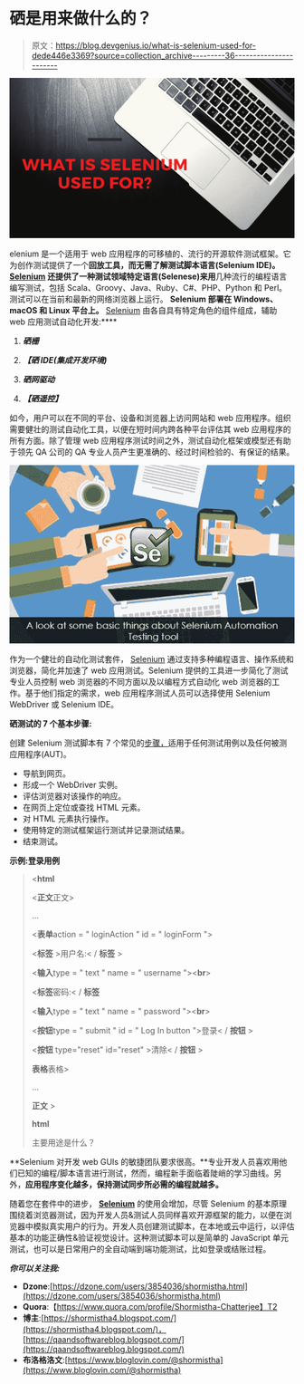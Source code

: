 # 硒是用来做什么的？

> 原文：<https://blog.devgenius.io/what-is-selenium-used-for-dede446e3369?source=collection_archive---------36----------------------->

![](img/09bda70386ae16b47d24c9f93d009e44.png)

elenium 是一个适用于 web 应用程序的可移植的、流行的开源软件测试框架。它为创作测试提供了一个**回放工具，而无需了解测试脚本语言(Selenium IDE)。 [Selenium](https://qaandsoftwareblog.blogspot.com/2020/07/what-is-selenium-used-for.html) 还提供了一种测试领域特定语言(Selenese)来用**几种流行的编程语言编写测试，包括 Scala、Groovy、Java、Ruby、C#、PHP、Python 和 Perl。测试可以在当前和最新的网络浏览器上运行。 **Selenium 部署在 Windows、macOS 和 Linux 平台上。** [Selenium](https://qaandsoftwareblog.blogspot.com/2020/07/what-is-selenium-used-for.html) 由各自具有特定角色的组件组成，辅助 web 应用测试自动化开发:****

1. ***硒栅***

2. ***【硒 IDE(集成开发环境)***

3. ***硒网驱动***

4. ***【硒遥控】***

如今，用户可以在不同的平台、设备和浏览器上访问网站和 web 应用程序。组织需要健壮的测试自动化工具，以便在短时间内跨各种平台评估其 web 应用程序的所有方面。除了管理 web 应用程序测试时间之外，测试自动化框架或模型还有助于领先 QA 公司的 QA 专业人员产生更准确的、经过时间检验的、有保证的结果。

![](img/9e2d189ee6b5c636c959bcb5caecf38e.png)

作为一个健壮的自动化测试套件， [Selenium](https://qaandsoftwareblog.blogspot.com/2020/07/what-is-selenium-used-for.html) 通过支持多种编程语言、操作系统和浏览器，简化并加速了 web 应用测试。Selenium 提供的工具进一步简化了测试专业人员控制 web 浏览器的不同方面以及以编程方式自动化 web 浏览器的工作。基于他们指定的需求，web 应用程序测试人员可以选择使用 Selenium WebDriver 或 Selenium IDE。

**硒测试的 7 个基本步骤:**

创建 Selenium 测试脚本有 7 个常见的[步骤，](https://qaandsoftwareblog.blogspot.com/2020/07/what-is-selenium-used-for.html)适用于任何测试用例以及任何被测应用程序(AUT)。

*   导航到网页。
*   形成一个 WebDriver 实例。
*   评估浏览器对该操作的响应。
*   在网页上定位或查找 HTML 元素。
*   对 HTML 元素执行操作。
*   使用特定的测试框架运行测试并记录测试结果。
*   结束测试。

**示例:登录用例**

> <**html**
> 
> <**正文**正文>
> 
> …
> 
> <**表单**action = " loginAction " id = " loginForm ">
> 
> <**标签** >用户名:< / **标签** >
> 
> <**输入**type = " text " name = " username "><**br**>
> 
> <**标签**密码:< / **标签**
> 
> <**输入**type = " text " name = " password "><**br**>
> 
> <**按钮**type = " submit " id = " Log In button ">登录< / **按钮** >
> 
> <**按钮** type="reset" id="reset" >清除< / **按钮** >
> 
> **表格**表格>
> 
> …
> 
> **正文** >
> 
> **html**
> 
> 主要用途是什么？

**Selenium 对开发 web GUIs 的敏捷团队要求很高。**专业开发人员喜欢用他们已知的编程/脚本语言进行测试，然而，编程新手面临着陡峭的学习曲线。另外，**应用程序变化越多，保持测试同步所必需的编程就越多。**

随着您在套件中的进步， [**Selenium**](https://qaandsoftwareblog.blogspot.com/2020/07/what-is-selenium-used-for.html) 的使用会增加，尽管 Selenium 的基本原理围绕着浏览器测试，因为开发人员&测试人员同样喜欢开源框架的能力，以便在浏览器中模拟真实用户的行为。开发人员创建测试脚本，在本地或云中运行，以评估基本的功能正确性&验证视觉设计。这种测试脚本可以是简单的 JavaScript 单元测试，也可以是日常用户的全自动端到端功能测试，比如登录或结账过程。

***你可以关注我:***

*   **Dzone**:[https://dzone.com/users/3854036/shormistha.html](https://dzone.com/users/3854036/shormistha.html)
*   **Quora**:【https://www.quora.com/profile/Shormistha-Chatterjee】T2
*   **博主**:[https://shormistha4.blogspot.com/](https://shormistha4.blogspot.com/)，[https://qaandsoftwareblog.blogspot.com/](https://qaandsoftwareblog.blogspot.com/)
*   **布洛格洛文**:[https://www.bloglovin.com/@shormistha](https://www.bloglovin.com/@shormistha)